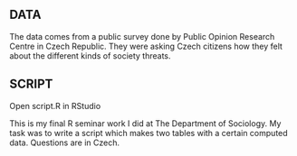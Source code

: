 ## DATA

The data comes from a public survey done by Public Opinion Research Centre in Czech Republic. They were asking Czech citizens how they felt about the different kinds of society threats.

## SCRIPT

Open script.R in RStudio

This is my final R seminar work I did at The Department of Sociology. My task was to write a script which makes two tables with a certain computed data. Questions are in Czech. 
